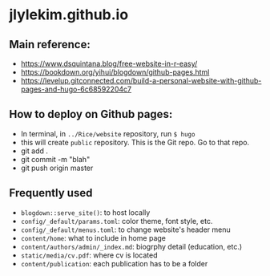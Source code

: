 # jlylekim.github.io

## Main reference: 
- https://www.dsquintana.blog/free-website-in-r-easy/  
- https://bookdown.org/yihui/blogdown/github-pages.html  
- https://levelup.gitconnected.com/build-a-personal-website-with-github-pages-and-hugo-6c68592204c7  

## How to deploy on Github pages:
- In terminal, in `../Rice/website` repository, run `$ hugo`  
- this will create `public` repository. This is the Git repo. Go to that repo.
- git add .
- git commit -m "blah"
- git push origin master

## Frequently used 
- `blogdown::serve_site()`: to host locally
- `config/_default/params.toml`: color theme, font style, etc.
- `config/_default/menus.toml`: to change website's header menu
- `content/home`: what to include in home page
- `content/authors/admin/_index.md`: biogrphy detail (education, etc.)
- `static/media/cv.pdf`: where cv is located
- `content/publication`: each publication has to be a folder


